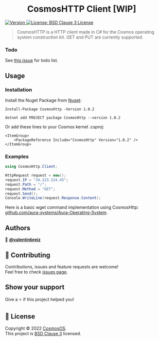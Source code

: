 ﻿<h1 align="center">CosmosHTTP Client [WIP]</h1>
<p>
  <a href="https://www.nuget.org/packages/CosmosHttp/" target="_blank">
    <img alt="Version" src="https://img.shields.io/nuget/v/CosmosHttp.svg" />
  </a>
  <a href="https://github.com/CosmosOS/CosmosHttp/blob/main/LICENSE.txt" target="_blank">
    <img alt="License: BSD Clause 3 License" src="https://img.shields.io/badge/license-BSD License-yellow.svg" />
  </a>
</p>

> CosmosHTTP is a HTTP client made in C# for the Cosmos operating system construction kit. GET and PUT are currently supported.

### Todo
See [this issue](https://github.com/CosmosOS/CosmosHttp/issues/1) for todo list.

## Usage

### Installation

Install the Nuget Package from [Nuget](https://www.nuget.org/packages/CosmosHttp/):

```PM
Install-Package CosmosHttp -Version 1.0.2
```

```PM
dotnet add PROJECT package CosmosHttp --version 1.0.2
```

Or add these lines to your Cosmos kernel .csproj:

```
<ItemGroup>
    <PackageReference Include="CosmosHttp" Version="1.0.2" />
</ItemGroup>
```

### Examples

```CS
using CosmosHttp.Client;

HttpRequest request = new();
request.IP = "34.223.124.45";
request.Path = "/";
request.Method = "GET";
request.Send();
Console.WriteLine(request.Response.Content);
```

Here is a basic wget command implementation using CosmosHttp: [github.com/aura-systems/Aura-Operating-System](https://github.com/aura-systems/Aura-Operating-System/blob/master/SRC/Aura_OS/System/Interpreter/Commands/Network/Wget.cs#L63).

## Authors

👤 **[@valentinbreiz](https://github.com/valentinbreiz)**

## 🤝 Contributing

Contributions, issues and feature requests are welcome!<br />Feel free to check [issues page](https://github.com/CosmosOS/CosmosHttp/issues). 

## Show your support

Give a ⭐️ if this project helped you!

## 📝 License

Copyright © 2022 [CosmosOS](https://github.com/CosmosOS).<br />
This project is [BSD Clause 3](https://github.com/CosmosOS/CosmosHttp/blob/main/LICENSE.txt) licensed.
